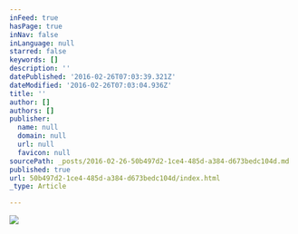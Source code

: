 ```yaml
---
inFeed: true
hasPage: true
inNav: false
inLanguage: null
starred: false
keywords: []
description: ''
datePublished: '2016-02-26T07:03:39.321Z'
dateModified: '2016-02-26T07:03:04.936Z'
title: ''
author: []
authors: []
publisher:
  name: null
  domain: null
  url: null
  favicon: null
sourcePath: _posts/2016-02-26-50b497d2-1ce4-485d-a384-d673bedc104d.md
published: true
url: 50b497d2-1ce4-485d-a384-d673bedc104d/index.html
_type: Article

---
```

![](https://the-grid-user-content.s3-us-west-2.amazonaws.com/430dd63d-8e88-4724-a20f-a0479012a936.jpg)